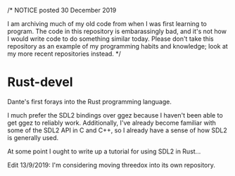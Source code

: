 /* NOTICE posted 30 December 2019

I am archiving much of my old code from when I was first learning to program. The code in this repository is embarassingly bad, and it's not how I would write code to do something similar today. Please don't take this repository as an example of my programming habits and knowledge; look at my more recent repositories instead. */


# Rust-devel
Dante's first forays into the Rust programming language.

I much prefer the SDL2 bindings over ggez because I haven't been able to
get ggez to reliably work. Additionally, I've already become familiar
with some of the SDL2 API in C and C++, so I already have a sense of how
SDL2 is generally used.

At some point I ought to write up a tutorial for using SDL2 in Rust...


Edit 13/9/2019: I'm considering moving threedox into its own repository.
